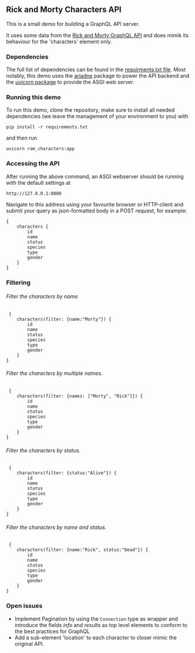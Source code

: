 ## Rick and Morty Characters API
This is a small demo for building a GraphQL API server.

It uses some data from the [Rick and Morty GraphQL API](https://rickandmortyapi.com/graphql) 
and does mimik its behaviour for the 'characters' element only.

### Dependencies
The full list of dependencies can be found in the [requirments.txt file](./requirements.txt).
Most notably, this demo uses the [ariadne](https://github.com/mirumee/ariadne) package to 
power the API backend and the [uvicorn package](http://www.uvicorn.org/) to provide the
ASGI web server.

### Running this demo
To run this demo, clone the repository, make sure to install all needed dependencies 
(we leave the management of your environment to you) with

    pip install -r requirements.txt

and then run

    uvicorn ram_characters:app

### Accessing the API
After running the above command, an ASGI webserver should be running with the default settings at

    http://127.0.0.1:8000

Navigate to this address using your favourite browser or HTTP-client
and submit your query as json-formatted body in a POST request, for example:

    {
        characters {
            id
            name
            status
            species
            type
            gender
        }
    }

### Filtering
###### Filter the characters by name.
     {
        characters(filter: {name:"Morty"}) {
            id
            name
            status
            species
            type
            gender
        }
    }

###### Filter the characters by multiple names.
     {
        characters(filter: {names: ["Morty", "Rick"]}) {
            id
            name
            status
            species
            type
            gender
        }
    }

###### Filter the characters by status.
     {
        characters(filter: {status:"Alive"}) {
            id
            name
            status
            species
            type
            gender
        }
    }
###### Filter the characters by name and status.
     {
        characters(filter: {name:"Rick", status:"Dead"}) {
            id
            name
            status
            species
            type
            gender
        }
    }



### Open issues
- Implement Pagination by using the `Connection` type as wrapper 
and introduce the fields *info* and *results* as top level elements 
to conform to the best practices for GraphQL
- Add a sub-element 'location' to each character to closer mimic the original API.